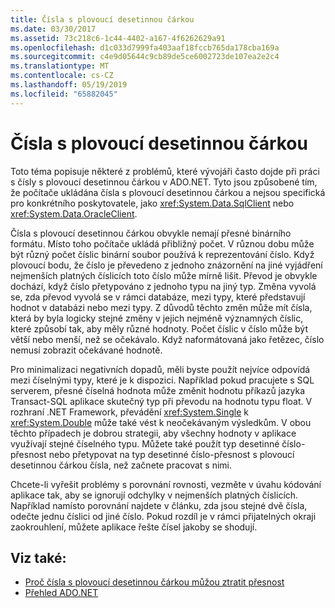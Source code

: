 ```yaml
---
title: Čísla s plovoucí desetinnou čárkou
ms.date: 03/30/2017
ms.assetid: 73c218c6-1c44-4402-a167-4f6262629a91
ms.openlocfilehash: d1c033d7999fa403aaf18fccb765da178cba169a
ms.sourcegitcommit: c4e9d05644c9cb89de5ce6002723de107ea2e2c4
ms.translationtype: MT
ms.contentlocale: cs-CZ
ms.lasthandoff: 05/19/2019
ms.locfileid: "65882045"
---
```

# <a name="floating-point-numbers"></a>Čísla s plovoucí desetinnou čárkou
Toto téma popisuje některé z problémů, které vývojáři často dojde při práci s čísly s plovoucí desetinnou čárkou v ADO.NET. Tyto jsou způsobené tím, že počítače ukládána čísla s plovoucí desetinnou čárkou a nejsou specifická pro konkrétního poskytovatele, jako <xref:System.Data.SqlClient> nebo <xref:System.Data.OracleClient>.  
  
 Čísla s plovoucí desetinnou čárkou obvykle nemají přesné binárního formátu. Místo toho počítače ukládá přibližný počet. V různou dobu může být různý počet číslic binární soubor používá k reprezentování číslo. Když plovoucí bodu, že číslo je převedeno z jednoho znázornění na jiné vyjádření nejmenších platných číslicích toto číslo může mírně lišit. Převod je obvykle dochází, když číslo přetypováno z jednoho typu na jiný typ. Změna vyvolá se, zda převod vyvolá se v rámci databáze, mezi typy, které představují hodnot v databázi nebo mezi typy. Z důvodů těchto změn může mít čísla, která by byla logicky stejné změny v jejich nejméně významných číslic, které způsobí tak, aby měly různé hodnoty. Počet číslic v číslo může být větší nebo menší, než se očekávalo. Když naformátovaná jako řetězec, číslo nemusí zobrazit očekávané hodnotě.  
  
 Pro minimalizaci negativních dopadů, měli byste použít nejvíce odpovídá mezi číselnými typy, které je k dispozici. Například pokud pracujete s SQL serverem, přesné číselná hodnota může změnit hodnotu příkazů jazyka Transact-SQL aplikace skutečný typ při převodu na hodnotu typu float. V rozhraní .NET Framework, převádění <xref:System.Single> k <xref:System.Double> může také vést k neočekávaným výsledkům. V obou těchto případech je dobrou strategii, aby všechny hodnoty v aplikace využívají stejné číselného typu. Můžete také použít typ desetinné číslo-přesnost nebo přetypovat na typ desetinné číslo-přesnost s plovoucí desetinnou čárkou čísla, než začnete pracovat s nimi.  
  
 Chcete-li vyřešit problémy s porovnání rovnosti, vezměte v úvahu kódování aplikace tak, aby se ignorují odchylky v nejmenších platných číslicích. Například namísto porovnání najdete v článku, zda jsou stejné dvě čísla, odečte jednu číslici od jiné číslo. Pokud rozdíl je v rámci přijatelných okraji zaokrouhlení, můžete aplikace řešte čísel jakoby se shodují.  
  
## <a name="see-also"></a>Viz také:

- [Proč čísla s plovoucí desetinnou čárkou můžou ztratit přesnost](/cpp/build/reference/why-floating-point-numbers-may-lose-precision)
- [Přehled ADO.NET](ado-net-overview.md)
